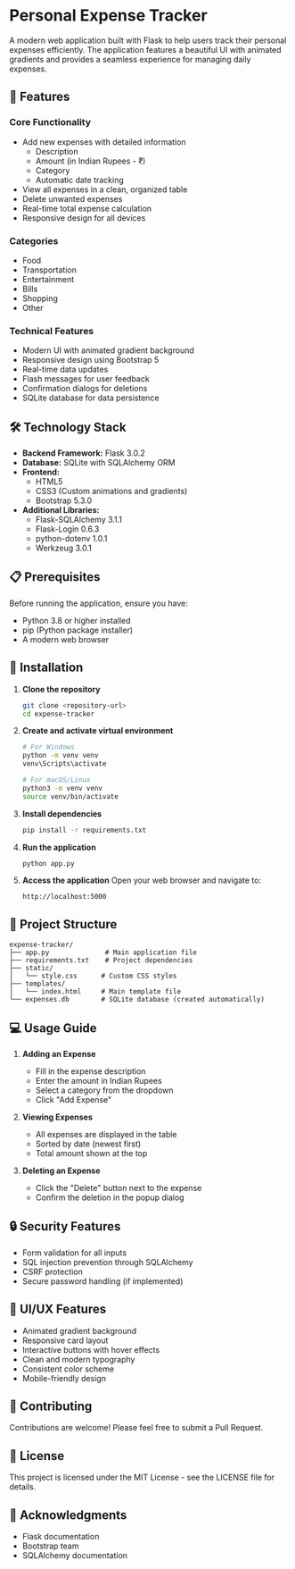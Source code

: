 # Personal Expense Tracker

A modern web application built with Flask to help users track their personal expenses efficiently. The application features a beautiful UI with animated gradients and provides a seamless experience for managing daily expenses.

## 🌟 Features

### Core Functionality
- Add new expenses with detailed information
  - Description
  - Amount (in Indian Rupees - ₹)
  - Category
  - Automatic date tracking
- View all expenses in a clean, organized table
- Delete unwanted expenses
- Real-time total expense calculation
- Responsive design for all devices

### Categories
- Food
- Transportation
- Entertainment
- Bills
- Shopping
- Other

### Technical Features
- Modern UI with animated gradient background
- Responsive design using Bootstrap 5
- Real-time data updates
- Flash messages for user feedback
- Confirmation dialogs for deletions
- SQLite database for data persistence

## 🛠️ Technology Stack

- **Backend Framework:** Flask 3.0.2
- **Database:** SQLite with SQLAlchemy ORM
- **Frontend:**
  - HTML5
  - CSS3 (Custom animations and gradients)
  - Bootstrap 5.3.0
- **Additional Libraries:**
  - Flask-SQLAlchemy 3.1.1
  - Flask-Login 0.6.3
  - python-dotenv 1.0.1
  - Werkzeug 3.0.1

## 📋 Prerequisites

Before running the application, ensure you have:
- Python 3.8 or higher installed
- pip (Python package installer)
- A modern web browser

## 🚀 Installation

1. **Clone the repository**
   ```bash
   git clone <repository-url>
   cd expense-tracker
   ```

2. **Create and activate virtual environment**
   ```bash
   # For Windows
   python -m venv venv
   venv\Scripts\activate

   # For macOS/Linux
   python3 -m venv venv
   source venv/bin/activate
   ```

3. **Install dependencies**
   ```bash
   pip install -r requirements.txt
   ```

4. **Run the application**
   ```bash
   python app.py
   ```

5. **Access the application**
   Open your web browser and navigate to:
   ```
   http://localhost:5000
   ```

## 📁 Project Structure

```
expense-tracker/
├── app.py              # Main application file
├── requirements.txt    # Project dependencies
├── static/
│   └── style.css      # Custom CSS styles
├── templates/
│   └── index.html     # Main template file
└── expenses.db        # SQLite database (created automatically)
```

## 💻 Usage Guide

1. **Adding an Expense**
   - Fill in the expense description
   - Enter the amount in Indian Rupees
   - Select a category from the dropdown
   - Click "Add Expense"

2. **Viewing Expenses**
   - All expenses are displayed in the table
   - Sorted by date (newest first)
   - Total amount shown at the top

3. **Deleting an Expense**
   - Click the "Delete" button next to the expense
   - Confirm the deletion in the popup dialog

## 🔒 Security Features

- Form validation for all inputs
- SQL injection prevention through SQLAlchemy
- CSRF protection
- Secure password handling (if implemented)

## 🎨 UI/UX Features

- Animated gradient background
- Responsive card layout
- Interactive buttons with hover effects
- Clean and modern typography
- Consistent color scheme
- Mobile-friendly design

## 🤝 Contributing

Contributions are welcome! Please feel free to submit a Pull Request.

## 📝 License

This project is licensed under the MIT License - see the LICENSE file for details.


## 🙏 Acknowledgments

- Flask documentation
- Bootstrap team
- SQLAlchemy documentation




